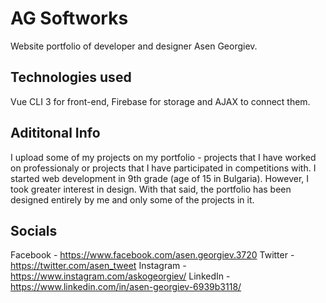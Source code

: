 # AG Softworks

Website portfolio of developer and designer Asen Georgiev.

## Technologies used

Vue CLI 3 for front-end, Firebase for storage and AJAX to connect them.

## Adititonal Info

I upload some of my projects on my portfolio - projects that I have worked on professionaly or projects that I have participated in competitions with. I started web development in 9th grade (age of 15 in Bulgaria). However, I took greater interest in design. With that said, the portfolio has been designed entirely by me and only some of the projects in it.

## Socials

Facebook - https://www.facebook.com/asen.georgiev.3720
Twitter - https://twitter.com/asen_tweet
Instagram - https://www.instagram.com/askogeorgiev/
LinkedIn - https://www.linkedin.com/in/asen-georgiev-6939b3118/
